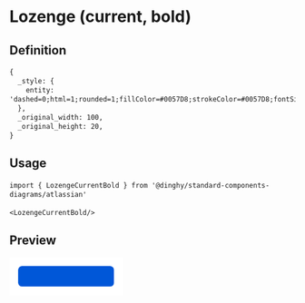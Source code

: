 # Lozenge (current, bold)

## Definition

```
{
  _style: { 
    entity: 'dashed=0;html=1;rounded=1;fillColor=#0057D8;strokeColor=#0057D8;fontSize=12;align=center;fontStyle=1;strokeWidth=2;fontColor=#ffffff',
  },
  _original_width: 100,
  _original_height: 20,
}
```

## Usage

```
import { LozengeCurrentBold } from '@dinghy/standard-components-diagrams/atlassian'

<LozengeCurrentBold/>
```

## Preview

<img src="./lozenge-current-bold.png" width="200"/>
